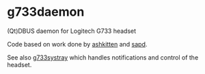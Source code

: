 # g733daemon
(Qt)DBUS daemon for Logitech G733 headset

Code based on work done by [ashkitten](https://github.com/ashkitten/g933-utils) and [sapd](https://github.com/Sapd/HeadsetControl).

See also [g733systray](https://github.com/danieloneill/g733systray) which handles notifications and control of the headset.
